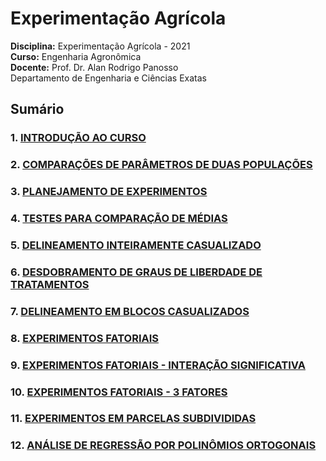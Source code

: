 Experimentação Agrícola
================

**Disciplina:** Experimentação Agrícola - 2021  
**Curso:** Engenharia Agronômica  
**Docente:** Prof. Dr. Alan Rodrigo Panosso  
Departamento de Engenharia e Ciências Exatas

<!-- badges: start -->
<!-- badges: end -->

## Sumário

### 1. [INTRODUÇÃO AO CURSO](https://arpanosso.github.io/experimentacao-agricola-unesp-fcav/Docs/cap01.html)

### 2. [COMPARAÇÕES DE PARÂMETROS DE DUAS POPULAÇÕES](https://arpanosso.github.io/experimentacao-agricola-unesp-fcav/Docs/cap02.html)

### 3. [PLANEJAMENTO DE EXPERIMENTOS](https://arpanosso.github.io/experimentacao-agricola-unesp-fcav/Docs/cap03.html)

### 4. [TESTES PARA COMPARAÇÃO DE MÉDIAS](https://arpanosso.github.io/experimentacao-agricola-unesp-fcav/Docs/cap04.html)

### 5. [DELINEAMENTO INTEIRAMENTE CASUALIZADO](https://arpanosso.github.io/experimentacao-agricola-unesp-fcav/Docs/cap05.html)

### 6. [DESDOBRAMENTO DE GRAUS DE LIBERDADE DE TRATAMENTOS](https://arpanosso.github.io/experimentacao-agricola-unesp-fcav/Docs/cap06.html)

### 7. [DELINEAMENTO EM BLOCOS CASUALIZADOS](https://arpanosso.github.io/experimentacao-agricola-unesp-fcav/Docs/cap07.html)

### 8. [EXPERIMENTOS FATORIAIS](https://arpanosso.github.io/experimentacao-agricola-unesp-fcav/Docs/cap08.html)

### 9. [EXPERIMENTOS FATORIAIS - INTERAÇÃO SIGNIFICATIVA](https://arpanosso.github.io/experimentacao-agricola-unesp-fcav/Docs/cap09.html)

### 10. [EXPERIMENTOS FATORIAIS - 3 FATORES](https://arpanosso.github.io/experimentacao-agricola-unesp-fcav/Docs/cap10.html)

### 11. [EXPERIMENTOS EM PARCELAS SUBDIVIDIDAS](https://arpanosso.github.io/experimentacao-agricola-unesp-fcav/Docs/cap11.html)

### 12. [ANÁLISE DE REGRESSÃO POR POLINÔMIOS ORTOGONAIS](https://arpanosso.github.io/experimentacao-agricola-unesp-fcav/Docs/cap12.html)
